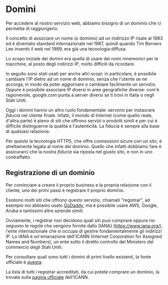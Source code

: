 # Domini

Per accedere al nostro servizio web, abbiamo bisogno di un dominio che ci permetta di raggiungerlo.

Il concetto di associare un nome (o dominio) ad un indirizzo IP risale al 1983 ed è diventato standard internazionale nel 1987, quindi quando Tim Berners Lee inventò il web nel 1989, era già una tecnologia diffusa.

Lo scopo iniziale dei domini era quella di usare dei nomi mnemonici per le macchine, al posto degli indirizzi IP, molto difficili da ricordare.

In seguito sono stati usati per anche altri scopi: in particolare, è possibile cambiare l'IP dietro ad un nome di dominio, senza che l'utente se ne accorga, in modo da poter aggiornare o cambiare facilmente un servizio. Oppure è possibile associare IP diversi in aree geografiche diverse: com'è ragionevole, google.com punta a server diversi se ti trovi in Italia o negli Stati Uniti.

Oggi i domini hanno un altro ruolo fondamentale: servono per instaurare _fiducia_ nel cliente finale. Infatti, il mondo di Internet (come quello reale, d'altra parte) è pieno di siti che offrono servizi o prodotti simili e per cui è difficile distinguerne la qualità e l'autenticità. La fiducia è sempre alla base di qualsiasi relazione.

Per questo la tecnologia HTTPS, che offre connessioni sicure con un sito, è strettamente legata al nome del dominio. Quello che infatti dobbiamo fare è assicurarci che la nostra _fiducia_ sia riposta nel giusto sito, e non in uno contraffatto.

## Registrazione di un dominio
Per cominciare a creare il proprio business e la propria relazione con il cliente, uno dei primi passi è registrare il proprio dominio. 

Esistono molti siti che offrono questo servizio, chiamati "registrar", ad esempio noi abbiamo usato [GoDaddy](godaddy.com), ma è possibile usare AWS, Google, Aruba e tantissimi altre aziende simili.

Ovviamente, i registrar non decidono quali siti puoi comprare oppure no: seguono le regole che vengono fornite dallo [IANA]
(https://www.iana.org/), l'ente internazionale che si occupa di gestire fondamentalmente gli indirizzi IP. Lo IANA è un'emanazione dell'ICANN (Internet Corporation for Assigned Names and Numbers), un ente sotto il diretto controllo del Ministero del commercio degli Stati Uniti. 

Per consultare quali sono tutti i domini di primi livello esistenti, la fonte ufficiale è [questa](https://www.iana.org/domains/root/db).

La lista di tutti i registrar accreditati, da cui potete comprare un dominio, la trovate sulla [pagina ufficiale](https://www.icann.org/registrar-reports/accreditation-qualified-list.html) dell'ICANN.